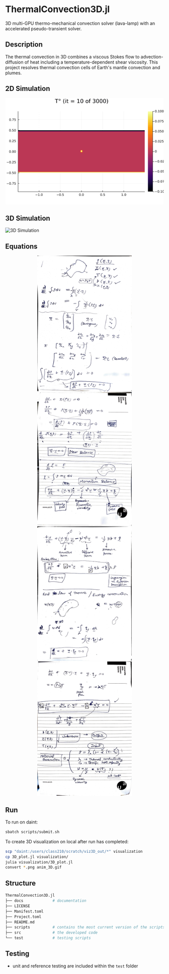 # ThermalConvection3D.jl

3D multi-GPU thermo-mechanical convection solver (lava-lamp) with an accelerated pseudo-transient solver.

## Description

The thermal convection in 3D combines a viscous Stokes flow to advection-diffusion of heat including a temperature-dependent shear viscosity. This project resolves thermal convection cells of Earth's mantle convection and plumes.

## 2D Simulation
![2D Simulation](docs/anim.gif)

## 3D Simulation
![3D Simulation](docs/anim_3D.gif)

## Equations
<center><img src="docs/IMG_1482.JPG" alt="drawing" width="300"/></center>
<center><img src="docs/IMG_1483.JPG" alt="drawing" width="300"/></center>
<center><img src="docs/IMG_1484.JPG" alt="drawing" width="300"/></center>
<center><img src="docs/IMG_1485.JPG" alt="drawing" width="300"/></center>

## Run

To run on daint:
```bash
sbatch scripts/submit.sh
```
To create 3D visualization on local after run has completed:
```bash
scp "daint:/users/class210/scratch/viz3D_out/*" visualization
cp 3D_plot.jl visualization/
julia visualization/3D_plot.jl
convert *.png anim_3D.gif
```

## Structure

```bash
ThermalConvection3D.jl
├── docs             # documentation
├── LICENSE
├── Manifest.toml
├── Project.toml
├── README.md
├── scripts          # contains the most current version of the scripts in development
├── src              # the developed code
└── test             # testing scripts
```


## Testing

- unit and reference testing are included within the `test` folder

